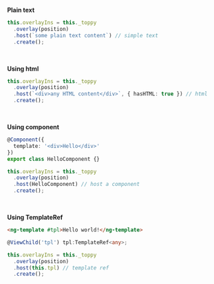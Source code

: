 **Plain text**

```typescript
this.overlayIns = this._toppy
  .overlay(position)
  .host(`some plain text content`) // simple text
  .create();
```

<br/>

**Using html**

```typescript
this.overlayIns = this._toppy
  .overlay(position)
  .host(`<div>any HTML content</div>`, { hasHTML: true }) // html
  .create();
```

<br/>

**Using component**

```typescript
@Component({
  template: '<div>Hello</div>'
})
export class HelloComponent {}
```

```typescript
this.overlayIns = this._toppy
  .overlay(position)
  .host(HelloComponent) // host a component
  .create();
```

<br/>

**Using TemplateRef**

```html
<ng-template #tpl>Hello world!</ng-template>
```

```typescript
@ViewChild('tpl') tpl:TemplateRef<any>;

this.overlayIns = this._toppy
  .overlay(position)
  .host(this.tpl) // template ref
  .create();
```
